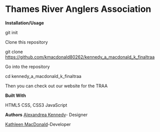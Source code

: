# Thames River Anglers Association


**Installation/Usage**

git init

Clone this repository

git clone https://github.com/kmacdonald80262/kennedy_a_macdonald_k_finaltraa

Go into the repository

cd kennedy_a_macdonald_k_finaltraa

Then you can check out our website for the TRAA



**Built With**

HTML5
CSS, CSS3 
JavaScript




**Authors**
[Alexandrea Kennedy](https://github.com/akennedy61891)- Designer

[Kathleen MacDonald](https://github.com/kmacdonald80262)-Developer